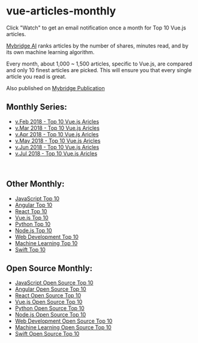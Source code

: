 # vue-articles-monthly

Click "Watch" to get an email notification once a month for Top 10 Vue.js articles.

[Mybridge AI](https://www.mybridge.co) ranks articles by the number of shares, minutes read, and by its own machine learning algorithm.

Every month, about 1,000 ~ 1,500 articles, specific to Vue.js, are compared and only 10 finest articles are picked. This will ensure you that every single article you read is great. 

Also published on [Mybridge Publication](https://medium.mybridge.co)


## Monthly Series:

* [v.Feb 2018 - Top 10 Vue.js Aricles](./src/02-2018.md)
* [v.Mar 2018 - Top 10 Vue.js Aricles](./src/03-2018.md)
* [v.Apr 2018 - Top 10 Vue.js Aricles](./src/04-2018.md)
* [v.May 2018 - Top 10 Vue.js Aricles](./src/05-2018.md)
* [v.Jun 2018 - Top 10 Vue.js Aricles](./src/06-2018.md)
* [v.Jul 2018 - Top 10 Vue.js Aricles](./src/07-2018.md)

<br>

## Other Monthly:
* [JavaScript Top 10](https://github.com/Mybridge/javascript-articles-monthly)
* [Angular Top 10](https://github.com/Mybridge/angular-articles)
* [React Top 10](https://github.com/Mybridge/react-articles-monthly)
* [Vue.js Top 10](https://github.com/Mybridge/vuejs-articles)
* [Python Top 10](https://github.com/Mybridge/python-articles)
* [Node.js Top 10](https://github.com/Mybridge/nodejs-articles)
* [Web Development Top 10](https://github.com/Mybridge/web-development-articles)
* [Machine Learning Top 10](https://github.com/Mybridge/machine-learning-articles)
* [Swift Top 10](https://github.com/Mybridge/swift-articles)

## Open Source Monthly:
* [JavaScript Open Source Top 10](https://github.com/Mybridge/javascript-open-source)
* [Angular Open Source Top 10](https://github.com/Mybridge/angular-open-source)
* [React Open Source Top 10](https://github.com/Mybridge/reactjs-open-source)
* [Vue.js Open Source Top 10](https://github.com/Mybridge/vuejs-open-source)
* [Python Open Source Top 10](https://github.com/Mybridge/python-open-source)
* [Node.js Open Source Top 10](https://github.com/Mybridge/nodejs-open-source)
* [Web Development Open Source Top 10](https://github.com/Mybridge/web-development-articles)
* [Machine Learning Open Source Top 10](https://github.com/Mybridge/machine-learning-open-source)
* [Swift Open Source Top 10](https://github.com/Mybridge/swift-open-source)
